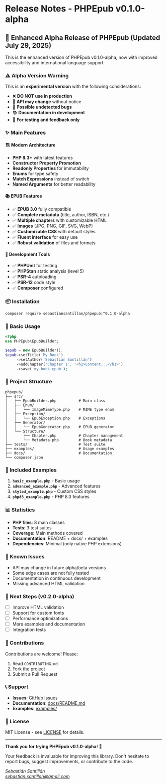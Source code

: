 # Release Notes - PHPEpub v0.1.0-alpha

## 🎉 Enhanced Alpha Release of PHPEpub (Updated July 29, 2025)

This is the enhanced version of PHPEpub v0.1.0-alpha, now with improved accessibility and international language support.

### ⚠️ Alpha Version Warning

This is an **experimental version** with the following considerations:

- ❌ **DO NOT use in production**
- 🔄 **API may change** without notice
- 🐛 **Possible undetected bugs**
- 📚 **Documentation in development**
- 🧪 **For testing and feedback only**

### ✨ Main Features

#### 🏗️ Modern Architecture
- **PHP 8.3+** with latest features
- **Constructor Property Promotion**
- **Readonly Properties** for immutability
- **Enums** for type safety
- **Match Expressions** instead of switch
- **Named Arguments** for better readability

#### 📚 EPUB Features
- ✅ **EPUB 3.0** fully compatible
- ✅ **Complete metadata** (title, author, ISBN, etc.)
- ✅ **Multiple chapters** with customizable HTML
- ✅ **Images** (JPG, PNG, GIF, SVG, WebP)
- ✅ **Customizable CSS** with default styles
- ✅ **Fluent interface** for easy use
- ✅ **Robust validation** of files and formats

#### 🔧 Development Tools
- ✅ **PHPUnit** for testing
- ✅ **PHPStan** static analysis (level 5)
- ✅ **PSR-4** autoloading
- ✅ **PSR-12** code style
- ✅ **Composer** configured

### 📦 Installation

```bash
composer require sebastiansantillan/phpepub:^0.1.0-alpha
```

### 🚀 Basic Usage

```php
<?php
use PHPEpub\EpubBuilder;

$epub = new EpubBuilder();
$epub->setTitle('My Book')
     ->setAuthor('Sebastián Santillán')
     ->addChapter('Chapter 1', '<h1>Content...</h1>')
     ->save('my-book.epub');
```

### 📁 Project Structure

```
phpepub/
├── src/
│   ├── EpubBuilder.php          # Main class
│   ├── Enum/
│   │   └── ImageMimeType.php    # MIME type enum
│   ├── Exception/
│   │   └── EpubException.php    # Exceptions
│   ├── Generator/
│   │   └── EpubGenerator.php    # EPUB generator
│   └── Structure/
│       ├── Chapter.php          # Chapter management
│       └── Metadata.php         # Book metadata
├── tests/                       # Test suite
├── examples/                    # Usage examples
├── docs/                        # Documentation
└── composer.json
```

### 🧪 Included Examples

1. **`basic_example.php`** - Basic usage
2. **`advanced_example.php`** - Advanced features
3. **`styled_example.php`** - Custom CSS styles
4. **`php83_example.php`** - PHP 8.3 features

### 📊 Statistics

- **PHP files**: 8 main classes
- **Tests**: 3 test suites
- **Coverage**: Main methods covered
- **Documentation**: README + docs/ + examples
- **Dependencies**: Minimal (only native PHP extensions)

### 🐛 Known Issues

- API may change in future alpha/beta versions
- Some edge cases are not fully tested
- Documentation in continuous development
- Missing advanced HTML validation

### 🔮 Next Steps (v0.2.0-alpha)

- [ ] Improve HTML validation
- [ ] Support for custom fonts
- [ ] Performance optimizations
- [ ] More examples and documentation
- [ ] Integration tests

### 🤝 Contributions

Contributions are welcome! Please:

1. Read `CONTRIBUTING.md`
2. Fork the project
3. Submit a Pull Request

### 📞 Support

- **Issues**: [GitHub Issues](https://github.com/sebastiansantillan/phpepub/issues)
- **Documentation**: [docs/README.md](docs/README.md)
- **Examples**: [examples/](examples/)

### 📄 License

MIT License - see [LICENSE](LICENSE) for details.

---

**Thank you for trying PHPEpub v0.1.0-alpha!** 🎉

Your feedback is invaluable for improving this library. Don't hesitate to report bugs, suggest improvements, or contribute to the code.

*Sebastián Santillán*  
*sebastian.santillan@gmail.com*
